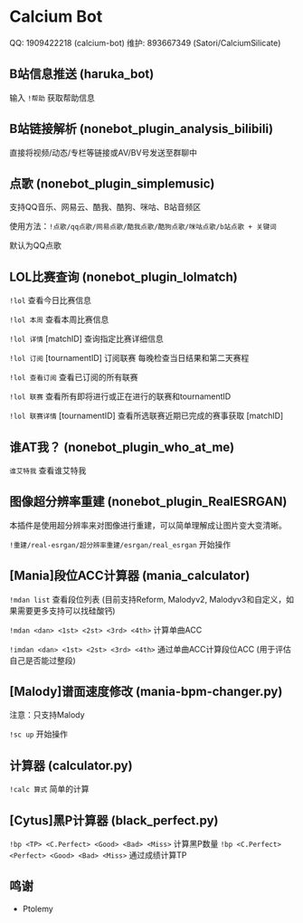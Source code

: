 # Calcium Bot

QQ: 1909422218 (calcium-bot)
维护: 893667349 (Satori/CalciumSilicate)

## B站信息推送 (haruka_bot)

输入 `!帮助` 获取帮助信息

## B站链接解析 (nonebot_plugin_analysis_bilibili)

直接将视频/动态/专栏等链接或AV/BV号发送至群聊中

## 点歌 (nonebot_plugin_simplemusic)

支持QQ音乐、网易云、酷我、酷狗、咪咕、B站音频区

使用方法：`!点歌/qq点歌/网易点歌/酷我点歌/酷狗点歌/咪咕点歌/b站点歌 + 关键词`

默认为QQ点歌

## LOL比赛查询 (nonebot_plugin_lolmatch)

`!lol` 查看今日比赛信息

`!lol 本周` 查看本周比赛信息

`!lol 详情` [matchID] 查询指定比赛详细信息

`!lol 订阅` [tournamentID] 订阅联赛 每晚检查当日结果和第二天赛程

`!lol 查看订阅` 查看已订阅的所有联赛

`!lol 联赛` 查看所有即将进行或正在进行的联赛和tournamentID

`!lol 联赛详情` [tournamentID] 查看所选联赛近期已完成的赛事获取 [matchID]

## 谁AT我？ (nonebot_plugin_who_at_me)

`谁艾特我` 查看谁艾特我

## 图像超分辨率重建 (nonebot_plugin_RealESRGAN)

本插件是使用超分辨率来对图像进行重建，可以简单理解成让图片变大变清晰。

`!重建/real-esrgan/超分辨率重建/esrgan/real_esrgan` 开始操作

## [Mania]段位ACC计算器 (mania_calculator)

`!mdan list` 查看段位列表 (目前支持Reform, Malodyv2, Malodyv3和自定义，如果需要更多支持可以找硅酸钙)

`!mdan <dan> <1st> <2st> <3rd> <4th>` 计算单曲ACC

`!imdan <dan> <1st> <2st> <3rd> <4th>` 通过单曲ACC计算段位ACC (用于评估自己是否能过整段)

## [Malody]谱面速度修改 (mania-bpm-changer.py)

注意：只支持Malody

`!sc up` 开始操作

## 计算器 (calculator.py)

`!calc 算式` 简单的计算

## [Cytus]黑P计算器 (black_perfect.py)

`!bp <TP> <C.Perfect> <Good> <Bad> <Miss>` 计算黑P数量
`!bp <C.Perfect> <Perfect> <Good> <Bad> <Miss>` 通过成绩计算TP

## 鸣谢

- Ptolemy
